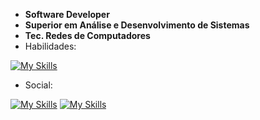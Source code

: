 - <strong> Software Developer </strong>
- <strong>Superior em Análise e Desenvolvimento de Sistemas</strong>
- <strong>Tec. Redes de Computadores</strong> 
- Habilidades:

[![My Skills](https://skillicons.dev/icons?i=cs,dotnet,react,html,css,js,bootstrap,php,mysql)](https://skillicons.dev)

- Social:

[![My Skills](https://skillicons.dev/icons?i=instagram)](https://instagram.com/gabriel_pacific) 
[![My Skills](https://skillicons.dev/icons?i=linkedin)](https://www.linkedin.com/in/gabriel-pacifico)
